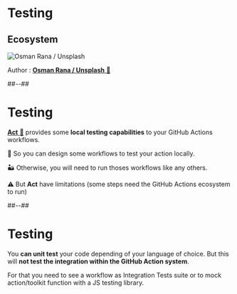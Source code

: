 <!-- .slide: -->

# Testing

## Ecosystem

![Osman Rana / Unsplash](./assets/images/osman-rana-swACMn-yCn8-unsplash.jpg)

Author : [**Osman Rana / Unsplash** 🔗](https://unsplash.com/photos/swACMn-yCn8)

##--##

# Testing

[**Act** 🔗](https://github.com/nektos/act) provides some **local testing capabilities** to your GitHub Actions workflows.

🌴 So you can design some workflows to test your action locally.

🏜️ Otherwise, you will need to run thoses workflows like any others.

⚠️ But **Act** have limitations (some steps need the GitHub Actions ecosystem to run)

##--##

# Testing

You **can unit test** your code depending of your language of choice.
But this will **not test the integration within the GitHub Action system**.

For that you need to see a workflow as Integration Tests suite
or to mock action/toolkit function with a JS testing library.
